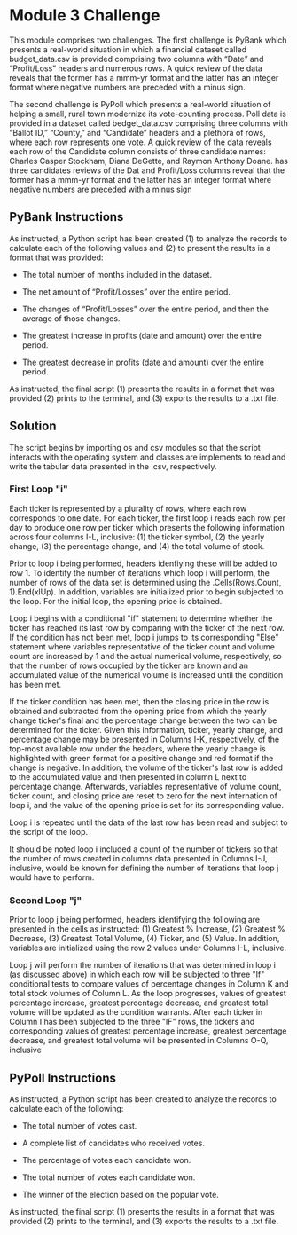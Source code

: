 # Module 3 Challenge

This module comprises two challenges.  The first challenge is PyBank which presents a real-world situation in which a financial dataset called budget_data.csv is provided comprising two columns with “Date” and “Profit/Loss” headers and numerous rows. A quick review of the data reveals that the former has a mmm-yr format and the latter has an integer format where negative numbers are preceded with a minus sign.  

The second challenge is PyPoll which presents a real-world situation of helping a small, rural town modernize its vote-counting process.  Poll data is provided in a dataset called bedget_data.csv comprising three columns with “Ballot ID,” “County,” and “Candidate” headers and a plethora of rows, where each row represents one vote.  A quick review of the data reveals each row of the Candidate column consists of three candidate names: Charles Casper Stockham, Diana DeGette, and Raymon Anthony Doane.   has three candidates reviews of the Dat and Profit/Loss columns reveal that the former has a mmm-yr format and the latter has an integer format where negative numbers are preceded with a minus sign

## PyBank Instructions

As instructed, a Python script has been created (1) to analyze the records to calculate each of the following values and (2) to present the results in a format that was provided:

* The total number of months included in the dataset.

* The net amount of “Profit/Losses” over the entire period.

* The changes of “Profit/Losses” over the entire period, and then the average of those changes.

* The greatest increase in profits (date and amount) over the entire period.

* The greatest decrease in profits (date and amount) over the entire period.

As instructed, the final script (1) presents the results in a format that was provided (2) prints to the terminal, and (3) exports the results to a .txt file. 

## Solution

The script begins by importing os and csv modules so that the script interacts with the operating system and classes are implements to read and write the tabular data presented in the .csv, respectively.  

### First Loop "i"

Each ticker is represented by a plurality of rows, where each row corresponds to one date.  For each ticker, the first loop i reads each row per day to produce one row per ticker which presents the following information across four columns I-L, inclusive: (1) the ticker symbol, (2) the yearly change, (3) the percentage change, and (4) the total volume of stock.  

Prior to loop i being performed, headers idenfiying these will be added to row 1.  To identify the number of iterations which loop i will perform, the number of rows of the data set is determined using the .Cells(Rows.Count, 1).End(xlUp).  In addition, variables are initialized prior to begin subjected to the loop.  For the  initial loop, the opening price is obtained.

Loop i begins with a conditional "if" statement to determine whether the ticker has reached its last row by comparing with the ticker of the next row.  If the condition has not been met, loop i jumps to its corresponding "Else" statement where variables representative of the ticker count and volume count are increased by 1 and the actual numerical volume, respectively, so that the number of rows occupied by the ticker are known and an accumulated value of the numerical volume is increased until the condition has been met.

If the ticker condition has been met, then the closing price in the row is obtained and subtracted from the opening price from which the yearly change ticker's final and the percentage change between the two can be determined for the ticker.  Given this information, ticker, yearly change, and percentage change may be presented in Columns I-K, respectively, of the top-most available row under the headers, where the yearly change is highlighted with green format for a positive change and red format if the change is negative.  In addition, the volume of the ticker's last row is added to the accumulated value and then presented in column L next to percentage change.  Afterwards, variables representative of volume count, ticker count, and closing price are reset to zero for the next internation of loop i, and the value of the opening price is set for its corresponding value.

Loop i is repeated until the data of the last row has been read and subject to the script of the loop.

It should be noted loop i included a count of the number of tickers so that the number of rows created in columns data presented in Columns I-J, inclusive, would be known for defining the number of iterations that loop j would have to perform.

### Second Loop "j"

Prior to loop j being performed, headers identifying the following are presented in the cells as instructed: (1) Greatest % Increase, (2) Greatest % Decrease, (3) Greatest Total Volume, (4) Ticker, and (5) Value.  In addition, variables are initialized using the row 2 values under Columns I-L, inclusive.

Loop j will perform the number of iterations that was determined in loop i (as discussed above) in which each row will be subjected to three "If" conditional tests to compare values of percentage changes in Column K and total stock volumes of Column L.  As the loop progresses, values of greatest percentage increase, greatest percentage decrease, and greatest total volume will be updated as the condition warrants.  After each ticker in Column I has been subjected to the three "IF" rows, the tickers and corresponding values of greatest percentage increase, greatest percentage decrease, and greatest total volume will be presented in Columns O-Q, inclusive

## PyPoll Instructions

As instructed, a Python script has been created to analyze the records to calculate each of the following: 

* The total number of votes cast.

* A complete list of candidates who received votes.

* The percentage of votes each candidate won.

* The total number of votes each candidate won.

* The winner of the election based on the popular vote.

As instructed, the final script (1) presents the results in a format that was provided (2) prints to the terminal, and (3) exports the results to a .txt file. 





